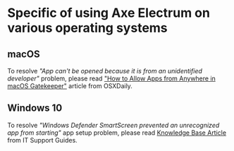 # Specific of using Axe Electrum on various operating systems

## macOS

To resolve _"App can't be opened because it is from an unidentified
developer"_ problem, please read ["How to Allow Apps from Anywhere in macOS Gatekeeper"](http://osxdaily.com/2016/09/27/allow-apps-from-anywhere-macos-gatekeeper)
article from OSXDaily.

## Windows 10

To resolve _"Windows Defender SmartScreen prevented an unrecognized app from
starting"_ app setup problem, please read [Knowledge Base Article](https://www.itsupportguides.com/knowledge-base/windows-10/windows-defender-smartscreen-prevented-an-unrecognized-app-error/)
from IT Support Guides.

